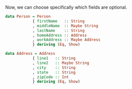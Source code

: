 
Now, we can choose specifically which fields are optional.

```haskell
data Person = Person
            { firstName   :: String
            , middleName  :: Maybe String
            , lastName    :: String
            , homeAddress :: Address
            , workAddress :: Maybe Address
            } deriving (Eq, Show)
```

```haskell
data Address = Address
            { line1   :: String
            , line2   :: Maybe String
            , city    :: String
            , state   :: String
            , zipCode :: Int
            } deriving (Eq, Show)
```
